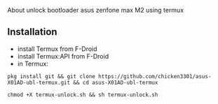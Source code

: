 About
unlock bootloader asus zenfone max M2 using termux

## Installation

- install Termux from F-Droid
- install Termux:API from F-Droid
- in Termux:
```
pkg install git && git clone https://github.com/chicken3301/asus-X01AD-ubl-termux.git && cd asus-X01AD-ubl-termux
```

```
chmod +X termux-unlock.sh && sh termux-unlock.sh
```
